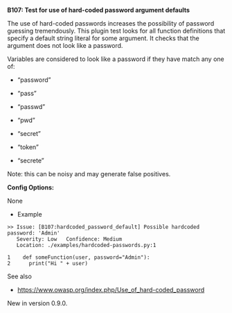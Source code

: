 **B107: Test for use of hard-coded password argument defaults**

The use of hard-coded passwords increases the possibility of password
guessing tremendously. This plugin test looks for all function
definitions that specify a default string literal for some argument. It
checks that the argument does not look like a password.

Variables are considered to look like a password if they have match any
one of:

  - “password”

  - “pass”

  - “passwd”

  - “pwd”

  - “secret”

  - “token”

  - “secrete”

Note: this can be noisy and may generate false positives.

**Config Options:**

None

  - Example

<!-- end list -->

    >> Issue: [B107:hardcoded_password_default] Possible hardcoded
    password: 'Admin'
       Severity: Low   Confidence: Medium
       Location: ./examples/hardcoded-passwords.py:1
    
    1    def someFunction(user, password="Admin"):
    2      print("Hi " + user)

See also

  - <https://www.owasp.org/index.php/Use_of_hard-coded_password>

New in version 0.9.0.
